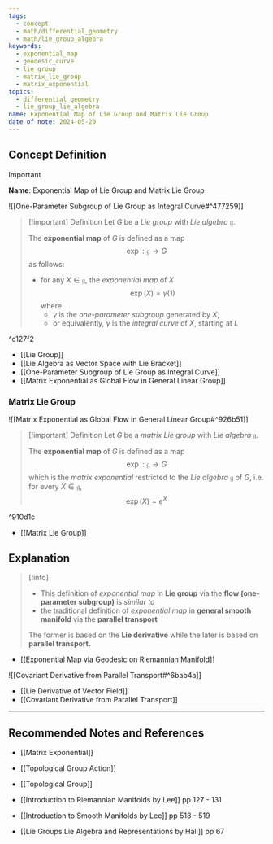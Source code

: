 ```yaml
---
tags:
  - concept
  - math/differential_geometry
  - math/lie_group_algebra
keywords:
  - exponential_map
  - geodesic_curve
  - lie_group
  - matrix_lie_group
  - matrix_exponential
topics:
  - differential_geometry
  - lie_group_lie_algebra
name: Exponential Map of Lie Group and Matrix Lie Group
date of note: 2024-05-20
---
```


## Concept Definition

>[!important]
>**Name**: Exponential Map of Lie Group and Matrix Lie Group

![[One-Parameter Subgroup of Lie Group as Integral Curve#^477259]]

>[!important] Definition
>Let $G$ be a *Lie group* with *Lie algebra* $\mathfrak{g}$.
>
>The **exponential map** of $G$ is defined as a map $$\exp: \mathfrak{g} \to G$$ as follows:
>- for any $X \in \mathfrak{g}$, the *exponential map* of $X$ $$\exp(X) = \gamma(1)$$ where 
>	- $\gamma$ is the *one-parameter subgroup* generated by $X$, 
>	- or equivalently, $\gamma$ is the *integral curve* of $X$, starting at $I$.

^c127f2

- [[Lie Group]]
- [[Lie Algebra as Vector Space with Lie Bracket]]
- [[One-Parameter Subgroup of Lie Group as Integral Curve]]
- [[Matrix Exponential as Global Flow in General Linear Group]]

### Matrix Lie Group

![[Matrix Exponential as Global Flow in General Linear Group#^926b51]]

>[!important] Definition
>Let $G$ be a *matrix Lie group* with *Lie algebra* $\mathfrak{g}$.
>
>The **exponential map** of $G$ is defined as a map $$\exp: \mathfrak{g} \to G$$ which is the *matrix exponential* restricted to the *Lie algebra* $\mathfrak{g}$ of $G$, i.e. for every $X\in \mathfrak{g}$,  $$\exp(X) = e^{X}$$

^910d1c

- [[Matrix Lie Group]]


## Explanation

>[!info] 
>- This definition of *exponential map* in **Lie group** via the **flow (one-parameter subgroup)** is *similar to*
>- the traditional definition of *exponential map* in **general smooth manifold** via the **parallel transport**
>  
>The former is based on the **Lie derivative** while the later is based on **parallel transport.**
>  

- [[Exponential Map via Geodesic on Riemannian Manifold]]

![[Covariant Derivative from Parallel Transport#^6bab4a]]

- [[Lie Derivative of Vector Field]]
- [[Covariant Derivative from Parallel Transport]]



-----------
##  Recommended Notes and References




- [[Matrix Exponential]]
- [[Topological Group Action]]
- [[Topological Group]]


- [[Introduction to Riemannian Manifolds by Lee]] pp 127 - 131
- [[Introduction to Smooth Manifolds by Lee]] pp 518 - 519
- [[Lie Groups Lie Algebra and Representations by Hall]] pp 67
